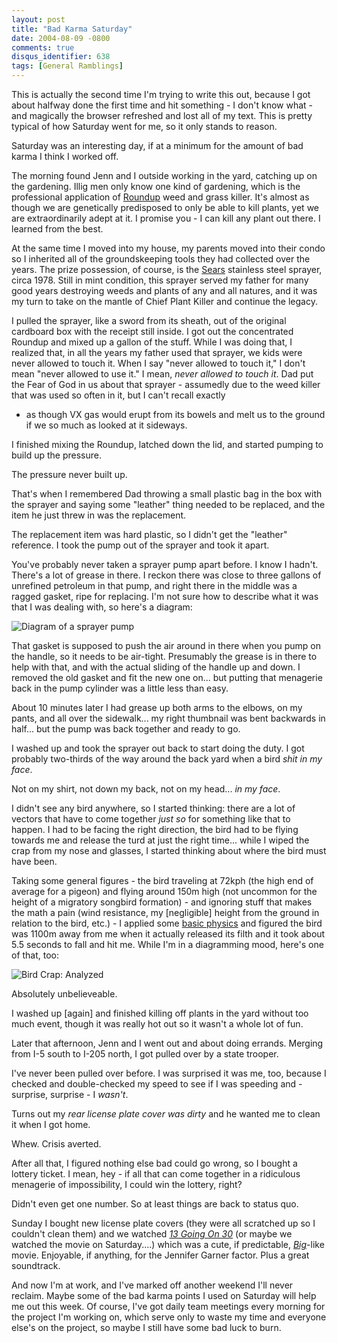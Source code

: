 ```yaml
---
layout: post
title: "Bad Karma Saturday"
date: 2004-08-09 -0800
comments: true
disqus_identifier: 638
tags: [General Ramblings]
---
```

This is actually the second time I'm trying to write this out, because I
got about halfway done the first time and hit something - I don't know
what - and magically the browser refreshed and lost all of my text. This
is pretty typical of how Saturday went for me, so it only stands to
reason.
 
 Saturday was an interesting day, if at a minimum for the amount of bad
karma I think I worked off.
 
 The morning found Jenn and I outside working in the yard, catching up
on the gardening. Illig men only know one kind of gardening, which is
the professional application of [Roundup](http://www.roundup.com) weed
and grass killer. It's almost as though we are genetically predisposed
to only be able to kill plants, yet we are extraordinarily adept at it.
I promise you - I can kill any plant out there. I learned from the
best.
 
 At the same time I moved into my house, my parents moved into their
condo so I inherited all of the groundskeeping tools they had collected
over the years. The prize possession, of course, is the
[Sears](http://www.sears.com) stainless steel sprayer, circa 1978. Still
in mint condition, this sprayer served my father for many good years
destroying weeds and plants of any and all natures, and it was my turn
to take on the mantle of Chief Plant Killer and continue the legacy.
 
 I pulled the sprayer, like a sword from its sheath, out of the original
cardboard box with the receipt still inside. I got out the concentrated
Roundup and mixed up a gallon of the stuff. While I was doing that, I
realized that, in all the years my father used that sprayer, we kids
were never allowed to touch it. When I say "never allowed to touch it,"
I don't mean "never allowed to use it." I mean, *never allowed to touch
it*. Dad put the Fear of God in us about that sprayer - assumedly due to
the weed killer that was used so often in it, but I can't recall exactly
- as though VX gas would erupt from its bowels and melt us to the ground
if we so much as looked at it sideways.
 
 I finished mixing the Roundup, latched down the lid, and started
pumping to build up the pressure.
 
 The pressure never built up.
 
 That's when I remembered Dad throwing a small plastic bag in the box
with the sprayer and saying some "leather" thing needed to be replaced,
and the item he just threw in was the replacement.
 
 The replacement item was hard plastic, so I didn't get the "leather"
reference. I took the pump out of the sprayer and took it apart.
 
 You've probably never taken a sprayer pump apart before. I know I
hadn't. There's a lot of grease in there. I reckon there was close to
three gallons of unrefined petroleum in that pump, and right there in
the middle was a ragged gasket, ripe for replacing. I'm not sure how to
describe what it was that I was dealing with, so here's a diagram:
 
 ![Diagram of a sprayer
pump](https://hyqi8g.blu.livefilestore.com/y2p1mWLhKieRJ2kleWNLBT1A06FYaUR1SjANiOCcymwln0_hBVoynmKifRHzVxW1lXjaqVtxQDm9MMoVxeMRccis24lvmUl8nHDAtXk9E06Ns8/20040809sprayer.gif?psid=1)
 
 That gasket is supposed to push the air around in there when you pump
on the handle, so it needs to be air-tight. Presumably the grease is in
there to help with that, and with the actual sliding of the handle up
and down. I removed the old gasket and fit the new one on... but putting
that menagerie back in the pump cylinder was a little less than easy.
 
 About 10 minutes later I had grease up both arms to the elbows, on my
pants, and all over the sidewalk... my right thumbnail was bent
backwards in half... but the pump was back together and ready to go.
 
 I washed up and took the sprayer out back to start doing the duty. I
got probably two-thirds of the way around the back yard when a bird
*shit in my face*.
 
 Not on my shirt, not down my back, not on my head... *in my face*.
 
 I didn't see any bird anywhere, so I started thinking: there are a lot
of vectors that have to come together *just so* for something like that
to happen. I had to be facing the right direction, the bird had to be
flying towards me and release the turd at just the right time... while I
wiped the crap from my nose and glasses, I started thinking about where
the bird must have been.
 
 Taking some general figures - the bird traveling at 72kph (the high end
of average for a pigeon) and flying around 150m high (not uncommon for
the height of a migratory songbird formation) - and ignoring stuff that
makes the math a pain (wind resistance, my [negligible] height from the
ground in relation to the bird, etc.) - I applied some [basic
physics](http://www.physicsclassroom.com/Class/1DKin/U1L5d.html) and
figured the bird was 1100m away from me when it actually released its
filth and it took about 5.5 seconds to fall and hit me. While I'm in a
diagramming mood, here's one of that, too:
 
 ![Bird Crap:
Analyzed](https://hyqi8g.blu.livefilestore.com/y2pjVLNsrffcnQSsK2WQX3KI0zhM7U4JLLkli37SiXXUYZEv9s23mD47Wakb62Fj9SevdEAGmu19XYagFx-_Lg3TpGq_4hEoCo3fIYnrDeQIsM/20040809bird.gif?psid=1)
 
 Absolutely unbelieveable.
 
 I washed up [again] and finished killing off plants in the yard without
too much event, though it was really hot out so it wasn't a whole lot of
fun.
 
 Later that afternoon, Jenn and I went out and about doing errands.
Merging from I-5 south to I-205 north, I got pulled over by a state
trooper.
 
 I've never been pulled over before. I was surprised it was me, too,
because I checked and double-checked my speed to see if I was speeding
and - surprise, surprise - I *wasn't*.
 
 Turns out my *rear license plate cover was dirty* and he wanted me to
clean it when I got home.
 
 Whew. Crisis averted.
 
 After all that, I figured nothing else bad could go wrong, so I bought
a lottery ticket. I mean, hey - if all that can come together in a
ridiculous menagerie of impossibility, I could win the lottery, right?
 
 Didn't even get one number. So at least things are back to status quo.
 
 Sunday I bought new license plate covers (they were all scratched up so
I couldn't clean them) and we watched [*13 Going On
30*](http://www.amazon.com/exec/obidos/ASIN/B0002C4JI0/mhsvortex) (or
maybe we watched the movie on Saturday....) which was a cute, if
predictable,
[*Big*](http://www.amazon.com/exec/obidos/ASIN/B00000K3CR/mhsvortex)-like
movie. Enjoyable, if anything, for the Jennifer Garner factor. Plus a
great soundtrack.
 
 And now I'm at work, and I've marked off another weekend I'll never
reclaim. Maybe some of the bad karma points I used on Saturday will help
me out this week. Of course, I've got daily team meetings every morning
for the project I'm working on, which serve only to waste my time and
everyone else's on the project, so maybe I still have some bad luck to
burn.
